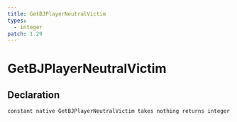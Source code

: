 ```yaml
---
title: GetBJPlayerNeutralVictim
types:
  - integer
patch: 1.29
---
```


# GetBJPlayerNeutralVictim

## Declaration

```jass
constant native GetBJPlayerNeutralVictim takes nothing returns integer
```
